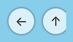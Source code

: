 <!DOCTYPE html>
<html lang="en">
<head>
<meta charset="UTF-8" />
<meta name="viewport" content="width=device-width, initial-scale=1, maximum-scale=1" />
<title>Naruto 2D Basic Mobile</title>
<style>
  body, html {
    margin: 0; padding: 0; overflow: hidden; touch-action: none;
    background: #87ceeb;
    user-select: none;
  }
  #game {
    position: relative;
    width: 100vw;
    height: 100vh;
    background: url('https://i.imgur.com/9y8Xm9R.png') no-repeat center bottom;
    background-size: cover;
  }
  #naruto {
    position: absolute;
    bottom: 50px;
    left: 50px;
    width: 50px;
    height: 70px;
    background: url('https://i.imgur.com/Yj0kA1U.png') no-repeat center;
    background-size: contain;
  }
  #controls {
    position: absolute;
    bottom: 20px;
    width: 100%;
    display: flex;
    justify-content: center;
    gap: 20px;
  }
  .btn {
    width: 60px;
    height: 60px;
    background: rgba(255,255,255,0.7);
    border-radius: 50%;
    font-size: 30px;
    text-align: center;
    line-height: 60px;
    user-select: none;
    touch-action: none;
    box-shadow: 0 0 5px #333;
  }
</style>
</head>
<body>
  <div id="game">
    <div id="naruto"></div>
    <div id="controls">
      <div class="btn" id="leftBtn">&#8592;</div>
      <div class="btn" id="jumpBtn">&#8593;</div>
      <div class="btn" id="rightBtn">&#8594;</div>
    </div>
  </div>

<script>
  const naruto = document.getElementById('naruto');
  const game = document.getElementById('game');

  let posX = 50;
  let posY = 50; // for jumping
  let jumping = false;
  let velocityY = 0;
  const gravity = 1.5;
  const groundLevel = 50;

  const moveSpeed = 5;

  let leftPressed = false;
  let rightPressed = false;

  // Controls
  document.getElementById('leftBtn').addEventListener('touchstart', e => { e.preventDefault(); leftPressed = true; });
  document.getElementById('leftBtn').addEventListener('touchend', e => { e.preventDefault(); leftPressed = false; });

  document.getElementById('rightBtn').addEventListener('touchstart', e => { e.preventDefault(); rightPressed = true; });
  document.getElementById('rightBtn').addEventListener('touchend', e => { e.preventDefault(); rightPressed = false; });

  document.getElementById('jumpBtn').addEventListener('touchstart', e => { e.preventDefault(); jump(); });

  function jump() {
    if (!jumping) {
      jumping = true;
      velocityY = -20;
    }
  }

  function gameLoop() {
    if (leftPressed) {
      posX = Math.max(0, posX - moveSpeed);
    }
    if (rightPressed) {
      posX = Math.min(game.clientWidth - naruto.clientWidth, posX + moveSpeed);
    }

    if (jumping) {
      posY += velocityY;
      velocityY += gravity;

      if (posY >= groundLevel) {
        posY = groundLevel;
        jumping = false;
        velocityY = 0;
      }
    }

    naruto.style.left = posX + 'px';
    naruto.style.bottom = posY + 'px';

    requestAnimationFrame(gameLoop);
  }

  gameLoop();
</script>
</body>
</html>
